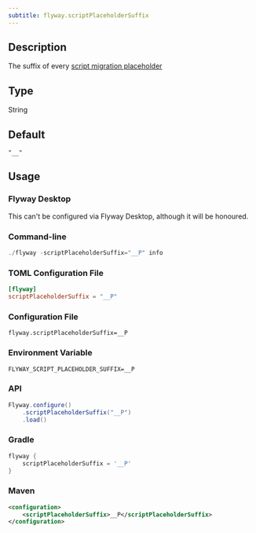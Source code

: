```yaml
---
subtitle: flyway.scriptPlaceholderSuffix
---
```


## Description

The suffix of every [script migration placeholder](https://documentation.red-gate.com/flyway/flyway-concepts/migrations/migration-placeholders)

## Type

String

## Default

`"__"`

## Usage

### Flyway Desktop

This can't be configured via Flyway Desktop, although it will be honoured.

### Command-line

```powershell
./flyway -scriptPlaceholderSuffix="__P" info
```

### TOML Configuration File

```toml
[flyway]
scriptPlaceholderSuffix = "__P"
```

### Configuration File

```properties
flyway.scriptPlaceholderSuffix=__P
```

### Environment Variable

```properties
FLYWAY_SCRIPT_PLACEHOLDER_SUFFIX=__P
```

### API

```java
Flyway.configure()
    .scriptPlaceholderSuffix("__P")
    .load()
```

### Gradle

```groovy
flyway {
    scriptPlaceholderSuffix = '__P'
}
```

### Maven

```xml
<configuration>
    <scriptPlaceholderSuffix>__P</scriptPlaceholderSuffix>
</configuration>
```
